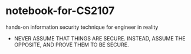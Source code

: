 # notebook-for-CS2107
hands-on information security technique for engineer in reality
- NEVER ASSUME THAT THINGS ARE SECURE. INSTEAD, ASSUME THE OPPOSITE, AND PROVE THEM TO BE SECURE.

